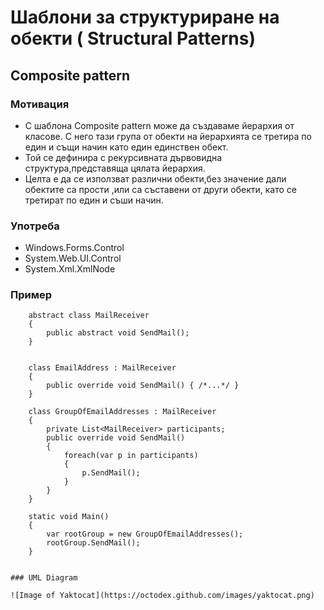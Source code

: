 # Шаблони за структуриране на обекти ( Structural Patterns)

## Composite pattern

### Мотивация

* С шаблона Composite pattern може да създаваме йерархия от класове. С него тази група от обекти на йерархията се третира по един и същи начин като един единствен обект. 
* Той се дефинира с рекурсивната дървовидна структура,представяща цялата йерархия.
* Целта е да се използват различни обекти,без значение дали обектите са прости ,или са съставени от други обекти, като се третират по един и съши начин.

### Употреба

* Windows.Forms.Control
* System.Web.UI.Control
* System.Xml.XmlNode

### Пример

```
    abstract class MailReceiver 
    {
        public abstract void SendMail();
    }


    class EmailAddress : MailReceiver
    {
        public override void SendMail() { /*...*/ }
    }

    class GroupOfEmailAddresses : MailReceiver
    {
        private List<MailReceiver> participants;
        public override void SendMail() 
        {
            foreach(var p in participants) 
            {
                p.SendMail();
            }
        }
    }

    static void Main() 
    {
        var rootGroup = new GroupOfEmailAddresses();
        rootGroup.SendMail();
    }


### UML Diagram

![Image of Yaktocat](https://octodex.github.com/images/yaktocat.png)